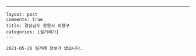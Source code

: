 ---
    layout: post
    comments: true
    title: 경상남도 창원시 의창구
    categories: [실거래가]
    ---

    2021-05-26 실거래 정보가 없습니다.

    